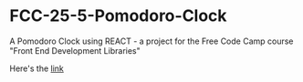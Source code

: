 # FCC-25-5-Pomodoro-Clock
A Pomodoro Clock using REACT - a project for the Free Code Camp course "Front End Development Libraries"

Here's the [link](https://davidcastefa.github.io/FCC-25-5-Pomodoro-Clock/)
